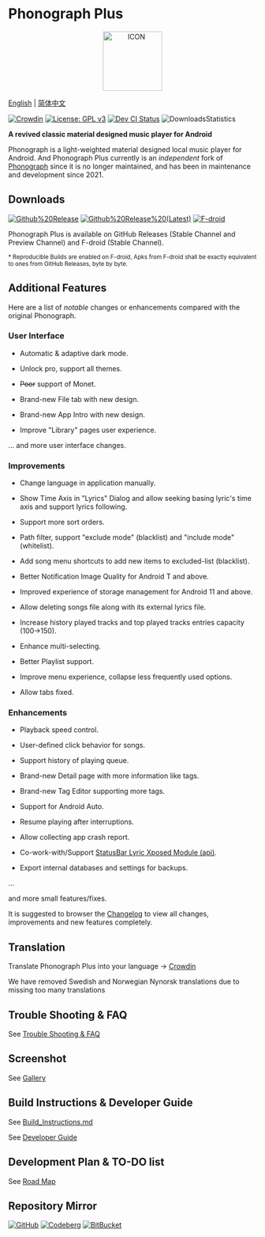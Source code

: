 # Phonograph Plus

<p align="center">
    <img src= "fastlane/metadata/android/en-US/images/icon.png" alt="ICON" height="120"/>
</p>

[English](./README.md) |
[简体中文](./README_ZH.md)
<br/>

[![Crowdin](https://badges.crowdin.net/phonograph-plus/localized.svg)](https://crowdin.com/project/phonograph-plus)
[![License: GPL v3](https://img.shields.io/badge/License-GPL%20v3-blue.svg)](https://github.com/chr56/Phonograph_Plus/blob/release/LICENSE.txt)
[<img src="https://github.com/chr56/Phonograph_Plus/actions/workflows/dev.yml/badge.svg" alt="Dev CI Status">](https://github.com/chr56/Phonograph_Plus/actions/workflows/dev.yml)
![DownloadsStatistics](https://img.shields.io/github/downloads/chr56/Phonograph_Plus/total)


**A revived classic material designed music player for Android**

Phonograph is a light-weighted material designed local music player for Android. And Phonograph Plus currently is an _independent_ fork
of [Phonograph](https://github.com/kabouzeid/Phonograph) since it is no longer maintained, and has been in maintenance and development since 2021.

## **Downloads**

[<img src="https://img.shields.io/github/v/release/chr56/phonograph_plus?label=Github%20Releases" alt="Github%20Release">](https://github.com/chr56/Phonograph_Plus/releases/latest)
[<img src="https://img.shields.io/github/v/release/chr56/phonograph_plus?label=Github%20Releases%20(Latest)&include_prereleases" alt="Github%20Release%20(Latest)">](https://github.com/chr56/Phonograph_Plus/releases/)
[<img src="https://img.shields.io/f-droid/v/player.phonograph.plus?label=F-droid" alt="F-droid">](https://f-droid.org/packages/player.phonograph.plus/)

Phonograph Plus is available on GitHub Releases (Stable Channel and Preview Channel) and F-droid (Stable Channel).

<small> * Reproducible Builds are enabled on F-droid, Apks from F-droid shall be exactly equivalent to ones from GitHub Releases, byte by byte.</small>


## **Additional Features**

Here are a list of _notable_ changes or enhancements compared with the original Phonograph.

### User Interface

- Automatic & adaptive dark mode.

- Unlock pro, support all themes.

- <del>Poor</del> support of Monet.

- Brand-new File tab with new design.

- Brand-new App Intro with new design.

- Improve "Library" pages user experience.

... and more user interface changes.

### Improvements

- Change language in application manually.

- Show Time Axis in "Lyrics" Dialog and allow seeking basing lyric's time axis and support lyrics following.

- Support more sort orders.

- Path filter, support "exclude mode" (blacklist) and "include mode" (whitelist).

- Add song menu shortcuts to add new items to excluded-list (blacklist).

- Better Notification Image Quality for Android T and above.

- Improved experience of storage management for Android 11 and above.

- Allow deleting songs file along with its external lyrics file.

- Increase history played tracks and top played tracks entries capacity (100->150).

- Enhance multi-selecting.

- Better Playlist support.

- Improve menu experience, collapse less frequently used options.

- Allow tabs fixed.

### Enhancements

- Playback speed control.

- User-defined click behavior for songs.

- Support history of playing queue.

- Brand-new Detail page with more information like tags.

- Brand-new Tag Editor supporting more tags.

- Support for Android Auto.

- Resume playing after interruptions.

- Allow collecting app crash report.

- Co-work-with/Support [StatusBar Lyric Xposed Module (api)](https://github.com/Block-Network/StatusBarLyric).

- Export internal databases and settings for backups.

...

and more small features/fixes.

It is suggested to browser the [Changelog](https://phonographplus.github.io/changelogs/changeslogs/changelog.html) to
view all changes, improvements and new features completely.

## **Translation**

Translate Phonograph Plus into your language -> [Crowdin](https://crowdin.com/project/phonograph-plus)

We have removed Swedish and Norwegian Nynorsk translations due to missing too many translations

## **Trouble Shooting & FAQ**
See [Trouble Shooting & FAQ](docs/FAQ.md)

## **Screenshot**
See [Gallery](docs/Gallery.md)

## **Build Instructions & Developer Guide**

See [Build_Instructions.md](docs/Build_Instructions.md)

See [Developer Guide](docs/Developer_Guide.md)

## **Development Plan** & **TO-DO list**

See [Road Map](docs/Road_Map.md)

## **Repository Mirror**

[![GitHub](https://img.shields.io/badge/Git-Github-Blue)](https://github.com/chr56/Phonograph_Plus/)
[![Codeberg](https://img.shields.io/badge/Git-Codeberg-Blue)](https://codeberg.org/PhonographPlus/Phonograph_Plus)
[![BitBucket](https://img.shields.io/badge/Git-BitBucket-Blue)](https://bitbucket.org/phonograph-plus/phonograph_plus/)

